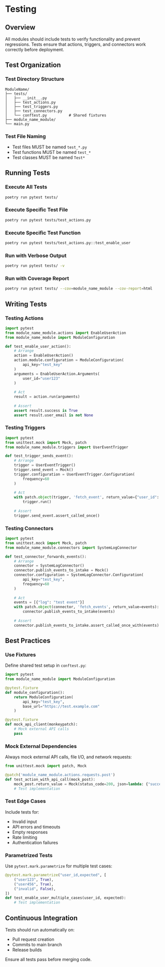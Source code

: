 # Testing

## Overview

All modules should include tests to verify functionality and prevent regressions. Tests ensure that actions, triggers, and connectors work correctly before deployment.

## Test Organization

### Test Directory Structure

```
ModuleName/
├── tests/
│   ├── __init__.py
│   ├── test_actions.py
│   ├── test_triggers.py
│   ├── test_connectors.py
│   └── conftest.py          # Shared fixtures
├── module_name_module/
└── main.py
```

### Test File Naming

- Test files MUST be named `test_*.py`
- Test functions MUST be named `test_*`
- Test classes MUST be named `Test*`

## Running Tests

### Execute All Tests

```bash
poetry run pytest tests/
```

### Execute Specific Test File

```bash
poetry run pytest tests/test_actions.py
```

### Execute Specific Test Function

```bash
poetry run pytest tests/test_actions.py::test_enable_user
```

### Run with Verbose Output

```bash
poetry run pytest tests/ -v
```

### Run with Coverage Report

```bash
poetry run pytest tests/ --cov=module_name_module --cov-report=html
```

## Writing Tests

### Testing Actions

```python
import pytest
from module_name_module.actions import EnableUserAction
from module_name_module import ModuleConfiguration

def test_enable_user_action():
    # Arrange
    action = EnableUserAction()
    action.module.configuration = ModuleConfiguration(
        api_key="test_key"
    )
    arguments = EnableUserAction.Arguments(
        user_id="user123"
    )
    
    # Act
    result = action.run(arguments)
    
    # Assert
    assert result.success is True
    assert result.user_email is not None
```

### Testing Triggers

```python
import pytest
from unittest.mock import Mock, patch
from module_name_module.triggers import UserEventTrigger

def test_trigger_sends_event():
    # Arrange
    trigger = UserEventTrigger()
    trigger.send_event = Mock()
    trigger.configuration = UserEventTrigger.Configuration(
        frequency=60
    )
    
    # Act
    with patch.object(trigger, 'fetch_event', return_value={"user_id": "123"}):
        trigger.run()
    
    # Assert
    trigger.send_event.assert_called_once()
```

### Testing Connectors

```python
import pytest
from unittest.mock import Mock, patch
from module_name_module.connectors import SystemLogConnector

def test_connector_forwards_events():
    # Arrange
    connector = SystemLogConnector()
    connector.publish_events_to_intake = Mock()
    connector.configuration = SystemLogConnector.Configuration(
        api_key="test_key",
        frequency=60
    )
    
    # Act
    events = [{"log": "test event"}]
    with patch.object(connector, 'fetch_events', return_value=events):
        connector.publish_events_to_intake(events)
    
    # Assert
    connector.publish_events_to_intake.assert_called_once_with(events)
```

## Best Practices

### Use Fixtures

Define shared test setup in `conftest.py`:

```python
import pytest
from module_name_module import ModuleConfiguration

@pytest.fixture
def module_configuration():
    return ModuleConfiguration(
        api_key="test_key",
        base_url="https://test.example.com"
    )

@pytest.fixture
def mock_api_client(monkeypatch):
    # Mock external API calls
    pass
```

### Mock External Dependencies

Always mock external API calls, file I/O, and network requests:

```python
from unittest.mock import patch, Mock

@patch('module_name_module.actions.requests.post')
def test_action_with_api_call(mock_post):
    mock_post.return_value = Mock(status_code=200, json=lambda: {"success": True})
    # Test implementation
```

### Test Edge Cases

Include tests for:
- Invalid input
- API errors and timeouts
- Empty responses
- Rate limiting
- Authentication failures

### Parametrized Tests

Use `pytest.mark.parametrize` for multiple test cases:

```python
@pytest.mark.parametrize("user_id,expected", [
    ("user123", True),
    ("user456", True),
    ("invalid", False),
])
def test_enable_user_multiple_cases(user_id, expected):
    # Test implementation
```

## Continuous Integration

Tests should run automatically on:
- Pull request creation
- Commits to main branch
- Release builds

Ensure all tests pass before merging code.
